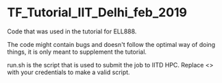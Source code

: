 # TF_Tutorial_IIT_Delhi_feb_2019
Code that was used in the tutorial for ELL888.

The code might contain bugs and doesn't follow the optimal way of doing things, it is only meant to supplement the tutorial.

run.sh is the script that is used to submit the job to IITD HPC. Replace <> with your credentials to make a valid script.
